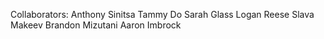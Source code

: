 Collaborators:
Anthony Sinitsa
Tammy Do
Sarah Glass
Logan Reese
Slava Makeev
Brandon Mizutani
Aaron Imbrock